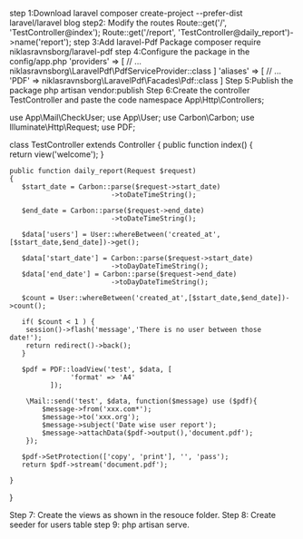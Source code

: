 step 1:Download laravel
composer create-project --prefer-dist laravel/laravel blog
step2: Modify the routes
Route::get('/', 'TestController@index');
Route::get('/report', 'TestController@daily_report')->name('report');
step 3:Add laravel-Pdf Package
composer require niklasravnsborg/laravel-pdf
step 4:Configure the package in the config/app.php
'providers' => [
	// ...
	niklasravnsborg\LaravelPdf\PdfServiceProvider::class
]
'aliases' => [
	// ...
	'PDF' => niklasravnsborg\LaravelPdf\Facades\Pdf::class
]
Step 5:Publish the package
php artisan vendor:publish
Step 6:Create the controller TestController and paste the code
namespace App\Http\Controllers;

use App\Mail\CheckUser;
use App\User;
use Carbon\Carbon;
use Illuminate\Http\Request;
use PDF;

class TestController extends Controller
{
    public function index()
    {   
       return view('welcome');
    }

    public function daily_report(Request $request)
    {
       $start_date = Carbon::parse($request->start_date)
                             ->toDateTimeString();

       $end_date = Carbon::parse($request->end_date)
                             ->toDateTimeString();

       $data['users'] = User::whereBetween('created_at',[$start_date,$end_date])->get();
       
       $data['start_date'] = Carbon::parse($request->start_date)
                             ->toDayDateTimeString();
       $data['end_date'] = Carbon::parse($request->end_date)
                             ->toDayDateTimeString();
       
       $count = User::whereBetween('created_at',[$start_date,$end_date])->count();

       if( $count < 1 ) {
        session()->flash('message','There is no user between those date!');
        return redirect()->back();
       }

       $pdf = PDF::loadView('test', $data, [
                   'format' => 'A4'
              ]);

        \Mail::send('test', $data, function($message) use ($pdf){
            $message->from('xxx.com*');
            $message->to('xxx.org');
            $message->subject('Date wise user report');
            $message->attachData($pdf->output(),'document.pdf');
        });

       $pdf->SetProtection(['copy', 'print'], '', 'pass');
       return $pdf->stream('document.pdf'); 

    }
}

Step 7:
Create the views as shown in the resouce folder.
Step 8:
Create seeder for users table
step 9:
php artisan serve.
